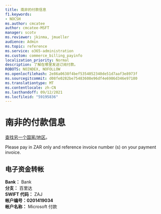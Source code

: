 ```yaml
---
title: 南非的付款信息
f1.keywords:
- NOCSH
ms.author: cmcatee
author: cmcatee-MSFT
manager: scotv
ms.reviewer: jkinma, jmueller
audience: Admin
ms.topic: reference
ms.service: o365-administration
ms.custom: commerce_billing_payinfo
localization_priority: Normal
description: 了解在哪里发送订阅付款。
ROBOTS: NOINDEX, NOFOLLOW
ms.openlocfilehash: 2e86a0638f4bef5354052340de51d7aaf3e8973f
ms.sourcegitcommit: d08fe0282be75483608e96df4e6986d346e97180
ms.translationtype: MT
ms.contentlocale: zh-CN
ms.lasthandoff: 09/12/2021
ms.locfileid: "59195836"
---
```

# <a name="payment-information-for-south-africa"></a>南非的付款信息

[查找另一个国家/地区](../billing-and-payments/pay-for-your-subscription.md)。

Please pay in ZAR only and reference invoice number (s) on your payment invoice.

## <a name="electronic-funds-transfer"></a>电子资金转帐

**Bank：** Bank  
**分支：** 百里达  
**SWIFT 代码：** ZAJ  
**帐户编号：0201419034**  
**帐户名称：** Microsoft 付款
